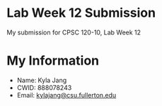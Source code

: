 # Lab Week 12 Submission

My submission for CPSC 120-10, Lab Week 12

# My Information

* Name: Kyla Jang
* CWID: 888078243
* Email: kylajang@csu.fullerton.edu
